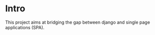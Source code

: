 Intro
=====
This project aims at bridging the gap between django and single page applications (SPA).
